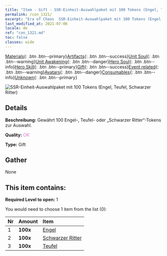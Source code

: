 ```yaml
---
title: "Item - Gift - SSR-Einheit-Auswahlpaket mit 100 Tokens (Engel, Teufel, Schwarzer Ritter)"
permalink: /con_1321/
excerpt: "Era of Chaos  SSR-Einheit-Auswahlpaket mit 100 Tokens (Engel, Teufel, Schwarzer Ritter)"
last_modified_at: 2021-07-06
locale: de
ref: "con_1321.md"
toc: false
classes: wide
---
```

 [Materials](/ItemsDE/){: .btn .btn--primary}[Artifacts](/ItemsDE/Artifacts/){: .btn .btn--success}[Unit Soul](/ItemsDE/UnitSoul/){: .btn .btn--warning}[Unit Awakening](/ItemsDE/UnitAwakening/){: .btn .btn--danger}[Hero Soul](/ItemsDE/HeroSoul/){: .btn .btn--info}[Hero Skill](/ItemsDE/HeroSkill/){: .btn .btn--primary}[Gift](/ItemsDE/Gift/){: .btn .btn--success}[Event related](/ItemsDE/Events/){: .btn .btn--warning}[Avatars](/ItemsDE/Avatars/){: .btn .btn--danger}[Consumables](/ItemsDE/Consumables/){: .btn .btn--info}[Unknown](/ItemsDE/Unknown/){: .btn .btn--primary}

 ![SSR-Einheit-Auswahlpaket mit 100 Tokens (Engel, Teufel, Schwarzer Ritter)](/images/t/i_907374.png)

## Details
 **Beschreibung:** Gewährt 100 Engel-, Teufel- oder „Schwarzer Ritter“-Tokens zur Auswahl.

 **Quality:** <span style="color: #DA70D6">OK</span>

 **Type:** Gift

## Gather

  None

## This item contains:

 **Required Level to open:** 1

 You would need to choose 1 item from the list (0):

  | Nr | Amount |     Item    |
  |:---|:-------|:------------|
  | 1 |  **100x** | [Engel](/ItemsDE/unt_196/) |  | 
  | 2 |  **100x** | [Schwarzer Ritter](/ItemsDE/unt_213/) |  | 
  | 3 |  **100x** | [Teufel](/ItemsDE/unt_232/) |  | 
